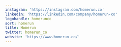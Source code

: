 ```yaml
---
instagram: 'https://instagram.com/homerun.co'
linkedin: 'https://linkedin.com/company/homerun-co'
logohandle: homerunco
sort: homerun
title: Homerun
twitter: homerun_co
website: 'https://www.homerun.co/'
---
```

